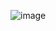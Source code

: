 ![image](https://github.com/Chandan1307/Gemini_AI_Project/assets/107146517/4c59bb8d-7a4d-4354-ade4-945c960a2f45)
